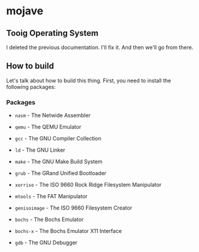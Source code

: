 # mojave

## Tooig Operating System

I deleted the previous documentation. I'll fix it. And then we'll go from there.

## How to build

Let's talk about how to build this thing. First, you need to install the following packages:

### Packages

- `nasm`    - The Netwide Assembler

- `qemu`    - The QEMU Emulator

- `gcc`     - The GNU Compiler Collection

- `ld`      - The GNU Linker

- `make`    - The GNU Make Build System

- `grub`    - The GRand Unified Bootloader

- `xorriso` - The ISO 9660 Rock Ridge Filesystem Manipulator

- `mtools`  - The FAT Manipulator

- `genisoimage` - The ISO 9660 Filesystem Creator

- `bochs`   - The Bochs Emulator

- `bochs-x` - The Bochs Emulator X11 Interface

- `gdb`     - The GNU Debugger
